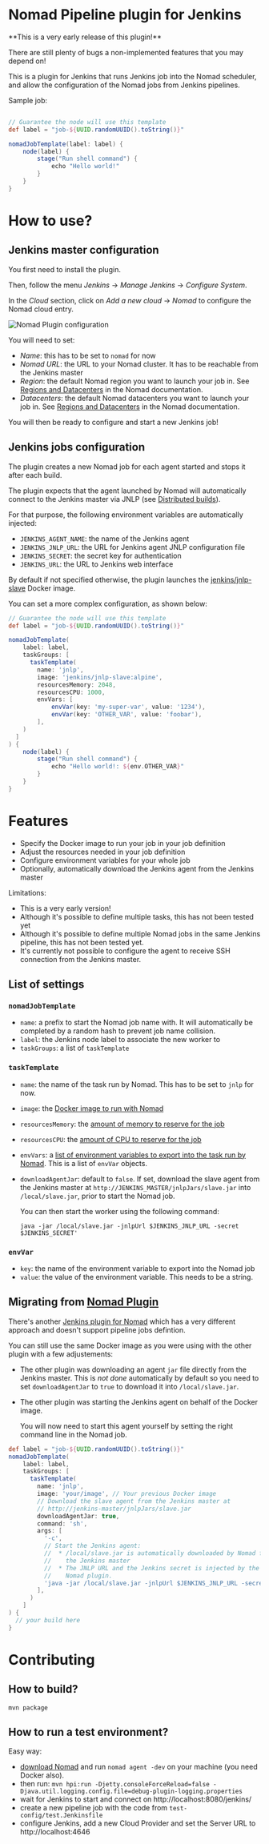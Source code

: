 # Nomad Pipeline plugin for Jenkins

<aside class="warning">
**This is a very early release of this plugin!**

There are still plenty of bugs a non-implemented features that you may depend
on!
</aside>

This is a plugin for Jenkins that runs Jenkins job into the Nomad scheduler, and
allow the configuration of the Nomad jobs from Jenkins pipelines.

Sample job:

```groovy

// Guarantee the node will use this template
def label = "job-${UUID.randomUUID().toString()}"

nomadJobTemplate(label: label) {
    node(label) {
        stage("Run shell command") {
            echo "Hello world!"
        }
    }
}
```

# How to use?

## Jenkins master configuration

You first need to install the plugin.

Then, follow the menu *Jenkins* → *Manage Jenkins* → *Configure System*.

In the *Cloud* section, click on *Add a new cloud* → *Nomad* to configure the
Nomad cloud entry.

![Nomad Plugin configuration](./doc/configuration-screen.png "Nomad Plugin configuration")

You will need to set:

* *Name*: this has to be set to `nomad` for now
* *Nomad URL*: the URL to your Nomad cluster. It has to be reachable from the
  Jenkins master
* *Region*: the default Nomad region you want to launch your job in.
  See [Regions and
  Datacenters](https://www.nomadproject.io/docs/internals/architecture.html) in
  the Nomad documentation.
* *Datacenters*: the default Nomad datacenters you want to launch your job in.
  See [Regions and
  Datacenters](https://www.nomadproject.io/docs/internals/architecture.html) in
  the Nomad documentation.

You will then be ready to configure and start a new Jenkins job!


## Jenkins jobs configuration

The plugin creates a new Nomad job for each agent started and stops it after each build.

The plugin expects that the agent launched by Nomad will automatically connect
to the Jenkins master via JNLP (see [Distributed
builds](https://wiki.jenkins.io/display/JENKINS/Distributed+builds)).

For that purpose, the following environment variables are automatically
injected:

* `JENKINS_AGENT_NAME`: the name of the Jenkins agent
* `JENKINS_JNLP_URL`: the URL for Jenkins agent JNLP configuration file
* `JENKINS_SECRET`: the secret key for authentication
* `JENKINS_URL`: the URL to Jenkins web interface

By default if not specified otherwise, the plugin launches the
[jenkins/jnlp-slave](https://hub.docker.com/r/jenkins/jnlp-slave) Docker image.

You can set a more complex configuration, as shown below:

```groovy
// Guarantee the node will use this template
def label = "job-${UUID.randomUUID().toString()}"

nomadJobTemplate(
    label: label,
    taskGroups: [
      taskTemplate(
        name: 'jnlp',
        image: 'jenkins/jnlp-slave:alpine',
        resourcesMemory: 2048,
        resourcesCPU: 1000,
        envVars: [
            envVar(key: 'my-super-var', value: '1234'),
            envVar(key: 'OTHER_VAR', value: 'foobar'),
        ],
    )
  ]
) {
    node(label) {
        stage("Run shell command") {
            echo "Hello world!: ${env.OTHER_VAR}"
        }
    }
}
```

# Features

* Specify the Docker image to run your job in your job definition
* Adjust the resources needed in your job definition
* Configure environment variables for your whole job
* Optionally, automatically download the Jenkins agent from the Jenkins master

Limitations:

* This is a very early version!
* Although it's possible to define multiple tasks, this has not been tested yet
* Although it's possible to define multiple Nomad jobs in the same Jenkins
  pipeline, this has not been tested yet.
* It's currently not possible to configure the agent to receive SSH connection
  from the Jenkins master.


## List of settings

### `nomadJobTemplate`

* `name`: a prefix to start the Nomad job name with. It will automatically be
  completed by a random hash to prevent job name collision.
* `label`: the Jenkins node label to associate the new worker to
* `taskGroups`: a list of `taskTemplate`


### `taskTemplate`

* `name`: the name of the task run by Nomad. This has to be set to `jnlp` for
  now.
* `image`: the [Docker image to run with Nomad](https://www.nomadproject.io/docs/drivers/docker.html#image)
* `resourcesMemory`: the [amount of memory to reserve for the job](https://www.nomadproject.io/docs/job-specification/resources.html#memory-1)
* `resourcesCPU`: the [amount of CPU to reserve for the
  job](https://www.nomadproject.io/docs/job-specification/resources.html#cpu)
* `envVars`: a [list of environment variables to export into the task run by
  Nomad](https://www.nomadproject.io/docs/job-specification/env.html).
  This is a list of `envVar` objects.
* `downloadAgentJar`: default to `false`. If set, download the slave agent from
  the Jenkins master at `http://JENKINS_MASTER/jnlpJars/slave.jar` into
  `/local/slave.jar`, prior to start the Nomad job.

  You can then start the worker using the following command:
  ```
  java -jar /local/slave.jar -jnlpUrl $JENKINS_JNLP_URL -secret $JENKINS_SECRET'
  ```

### `envVar`

* `key`: the name of the environment variable to export into the Nomad job
* `value`: the value of the environment variable. This needs to be a string.


## Migrating from [Nomad Plugin](https://wiki.jenkins.io/display/JENKINS/Nomad+Plugin)

There's another [Jenkins plugin for
Nomad](https://wiki.jenkins.io/display/JENKINS/Nomad+Plugin) which has a very
different approach and doesn't support pipeline jobs defintion.

You can still use the same Docker image as you were using with the other
plugin with a few adjustements:

* The other plugin was downloading an agent `jar` file directly from the Jenkins
  master. This is *not done* automatically by default so you need to set
  `downloadAgentJar` to `true` to download it into `/local/slave.jar`.
* The other plugin was starting the Jenkins agent on behalf of the Docker image.

  You will now need to start this agent yourself by setting the right command
  line in the Nomad job.

```groovy
def label = "job-${UUID.randomUUID().toString()}"
nomadJobTemplate(
    label: label,
    taskGroups: [
      taskTemplate(
        name: 'jnlp',
        image: 'your/image', // Your previous Docker image
        // Download the slave agent from the Jenkins master at
        // http://jenkins-master/jnlpJars/slave.jar
        downloadAgentJar: true,
        command: 'sh',
        args: [
          '-c',
          // Start the Jenkins agent:
          //  * /local/slave.jar is automatically downloaded by Nomad from
          //    the Jenkins master
          //  * The JNLP URL and the Jenkins secret is injected by the Jenkins
          //    Nomad plugin.
          'java -jar /local/slave.jar -jnlpUrl $JENKINS_JNLP_URL -secret $JENKINS_SECRET',
        ],
      )
    ]
) {
  // your build here
}
```


# Contributing

## How to build?

```
mvn package
```


## How to run a test environment?

Easy way:

* [download Nomad](https://releases.hashicorp.com/nomad/) and run `nomad agent
  -dev` on your machine (you need Docker also).
* then run: `mvn hpi:run -Djetty.consoleForceReload=false -Djava.util.logging.config.file=debug-plugin-logging.properties`
* wait for Jenkins to start and connect on http://localhost:8080/jenkins/
* create a new pipeline job with the code from `test-config/test.Jenkinsfile`
* configure Jenkins, add a new Cloud Provider and set the Server URL to http://localhost:4646
